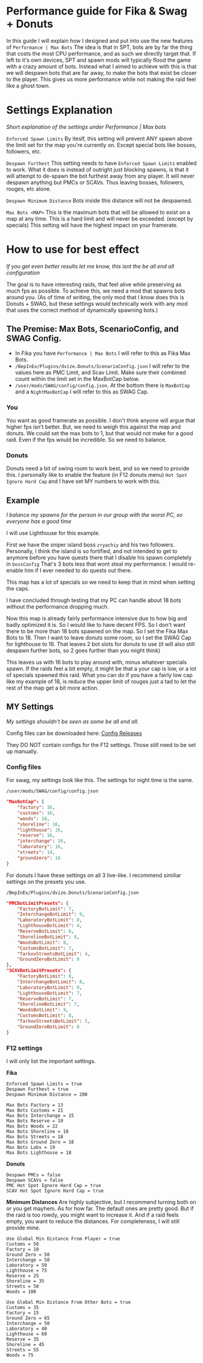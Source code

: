 # Performance guide for Fika & Swag + Donuts
In this guide I will explain how I designed and put into use the new features of ``Performance | Max Bots``
The idea is that in SPT, bots are by far the thing that costs the most CPU performance, and as such we directly target that. If left to it's own devices, SPT and spawn mods will typically flood the game with a crazy amount of bots. Instead what I aimed to achieve with this is that we will despawn bots that are far away, to make the bots that exist be closer to the player. This gives us more performance while not making the raid feel like a ghost town. 

# Settings Explanation
*Short explanation of the settings under Performance | Max bots*

``Enforced Spawn Limits`` By iteslf, this setting will prevent ANY spawn above the limit set for the map you're currently on. Except special bots like bosses, followers, etc.

``Despawn Furthest`` This setting needs to have ``Enforced Spawn Limits`` enabled to work. What it does is instead of outright just blocking spawns, is that it will attempt to de-spawn the bot furthest away from any player. It will never despawn anything but PMCs or SCAVs. Thus leaving bosses, followers, rouges, etc alone.

``Despawn Minimum Distance`` Bots inside this distance will not be despawned. 

``Max Bots <MAP>`` This is the maximum bots that will be allowed to exist on a map at any time. This is a hard limit and will never be exceeded. (except by specials) This setting will have the highest impact on your framerate. 

# How to use for best effect 
*If you get even better results let me know, this isnt the be all end all configuration*

The goal is to have interesting raids, that feel alive while preserving as much fps as possible. To achieve this, we need a mod that spawns bots around you. (As of time of writing, the only mod that I know does this is Donuts + SWAG, but these settings would technically work with any mod that uses the correct method of dynamically spawning bots.)

## The Premise: Max Bots, ScenarioConfig, and SWAG Config.
* In Fika you have ``Performance | Max Bots`` I will refer to this as Fika Max Bots. 
* ``/BepInEx/Plugins/dvize.Donuts/ScenarioConfig.json`` I will refer to the values here as PMC Limit, and Scav Limit. Make sure their combined count within the limit set in the MaxBotCap below.
* ``/user/mods/SWAG/config/config.json``. At the bottom there is ``MaxBotCap`` and a ``NightMaxBotCap`` I will refer to this as SWAG Cap.

### You
You want as good framerate as possible. I don't think anyone will argue that higher fps isn't better. But, we need to weigh this against the map and donuts. We could set the max bots to 1, but that would not make for a good raid. Even if the fps would be incredible. So we need to balance. 

### Donuts
Donuts need a bit of swing room to work best, and so we need to provide this. I personally like to enable the feature (in F12 donuts menu) ``Hot Spot Ignore Hard Cap`` and I have set MY numbers to work with this.

## Example
*I balance my spawns for the person in our group with the worst PC, so everyone has a good time*

I will use Lighthouse for this example.

First we have the sniper island boss ``zryachiy`` and his two followers. Personally, I think the island is so fortified, and not intended to get to anymore before you have quests there that I disable his spawn completely in ``bossConfig`` That's 3 bots less that wont steal my performance. I would re-enable him if I ever needed to do quests out there. 

This map has a lot of specials so we need to keep that in mind when setting the caps.

I have concluded through testing that my PC can handle about 18 bots without the performance dropping much.

Now this map is already fairly performance intensive due to how big and badly optimized it is. So I would like to have decent FPS. So I don't want there to be more than 18 bots spawned on the map. So I set the Fika Max Bots to 18. Then I want to leave donuts some room, so I set the SWAG Cap for lighthouse to 16. That leaves 2 bot slots for donuts to use (it will also still despawn further bots, so 2 goes further than you might think)

This leaves us with 16 bots to play around with, minus whatever specials spawn. If the raids feel a bit empty, it might be that a your cap is low, or a lot of specials spawned this raid. What you can do if you have a fairly low cap like my example of 18, is reduce the upper limit of rouges just a tad to let the rest of the map get a bit more action.

## MY Settings
*My settings shouldn't be seen as some be all end all.*

Config files can be downloaded here: [Config Releases](https://github.com/DeadLeavez/MISC/releases/tag/Config)

They DO NOT contain configs for the F12 settings. Those still need to be set up manually.

### Config files
For swag, my settings look like this. The settings for night time is the same.

 ``/user/mods/SWAG/config/config.json``
```json
"MaxBotCap": {
    "factory": 16,
    "customs": 16,
    "woods": 16,
    "shoreline": 16,
    "lighthouse": 16,
    "reserve": 16,
    "interchange": 16,
    "laboratory": 16,
    "streets": 14,
    "groundzero": 16
}
```
For donuts I have these settings on all 3 live-like. I recommend similiar settings on the presets you use.

 ``/BepInEx/Plugins/dvize.Donuts/ScenarioConfig.json``
```json
"PMCBotLimitPresets": {
    "FactoryBotLimit": 7,
    "InterchangeBotLimit": 9,
    "LaboratoryBotLimit": 8,
    "LighthouseBotLimit": 4,
    "ReserveBotLimit": 6,
    "ShorelineBotLimit": 8,
    "WoodsBotLimit": 8,
    "CustomsBotLimit": 7,
    "TarkovStreetsBotLimit": 4,
    "GroundZeroBotLimit": 8
},
"SCAVBotLimitPresets": {
    "FactoryBotLimit": 8,
    "InterchangeBotLimit": 8,
    "LaboratoryBotLimit": 9,
    "LighthouseBotLimit": 7,
    "ReserveBotLimit": 7,
    "ShorelineBotLimit": 7,
    "WoodsBotLimit": 9,
    "CustomsBotLimit": 8,
    "TarkovStreetsBotLimit": 5,
    "GroundZeroBotLimit": 8
}
```
### F12 settings
I will only list the important settings.

**Fika**

```
Enforced Spawn Limits = true
Despawn Furthest = true
Despawn Minimum Distance = 200

Max Bots Factory = 13
Max Bots Customs = 21
Max Bots Interchange = 15
Max Bots Reserve = 19
Max Bots Woods = 22
Max Bots Shoreline = 18
Max Bots Streets = 18
Max Bots Ground Zero = 18
Max Bots Labs = 19
Max Bots Lighthouse = 18
```

**Donuts**

```
Despawn PMCs = false
Despawn SCAVs = false
PMC Hot Spot Ignore Hard Cap = true
SCAV Hot Spot Ignore Hard Cap = true
```

**Minimum Distances**
Are highly subjective, but I recommend turning both on or you get mayhem. As for how far. The default ones are pretty good. But if the raid is too rowdy, you might want to increase it. And if a raid feels empty, you want to reduce the distances. For completeness, I will still provide mine.

```
Use Global Min Distance From Player = true
Customs = 50
Factory = 10
Ground Zero = 50
Interchange = 50
Laboratory = 50
Lighthouse = 75
Reserve = 25
Shoreline = 35
Streets = 50
Woods = 100

Use Global Min Distance From Other Bots = true
Customs = 35
Factory = 15
Ground Zero = 65
Interchange = 50
Laboratory = 40
Lighthouse = 60
Reserve = 35
Shoreline = 45
Streets = 55
Woods = 75
```
